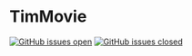 # TimMovie
[![GitHub issues open](https://img.shields.io/github/issues/Manu343726/siplasplas.svg?maxAge=2592000)]() 
[![GitHub issues closed](https://img.shields.io/github/issues-closed-raw/Manu343726/siplasplas.svg?maxAge=2592000)]()
